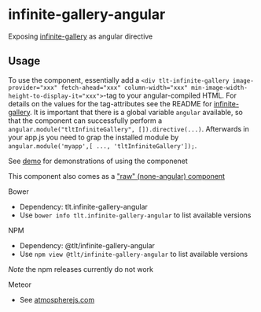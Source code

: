 # infinite-gallery-angular

Exposing [infinite-gallery](https://github.com/TeletronicsDotAe/infinite-gallery) as angular directive

## Usage

To use the component, essentially add a `<div tlt-infinite-gallery image-provider="xxx" fetch-ahead="xxx" column-width="xxx" min-image-width-height-to-display-it="xxx">`-tag to your angular-compiled HTML. For details on the values for the tag-attributes see the README for [infinite-gallery](https://github.com/TeletronicsDotAe/infinite-gallery). It is important that there is a global variable `angular` available, so that the component can successfully perform a `angular.module("tltInfiniteGallery", []).directive(...)`. Afterwards in your app.js you need to grap the installed module by `angular.module('myapp',[ ..., 'tltInfiniteGallery']);`.

See [demo](demo) for demonstrations of using the componenet

This component also comes as a ["raw" (none-angular) component](https://github.com/TeletronicsDotAe/infinite-gallery)

Bower
* Dependency: tlt.infinite-gallery-angular
* Use `bower info tlt.infinite-gallery-angular` to list available versions

NPM
* Dependency: @tlt/infinite-gallery-angular
* Use `npm view @tlt/infinite-gallery-angular` to list available versions

*Note* the npm releases currently do not work

Meteor
* See [atmospherejs.com](https://atmospherejs.com/tlt/infinite-gallery-angular)


